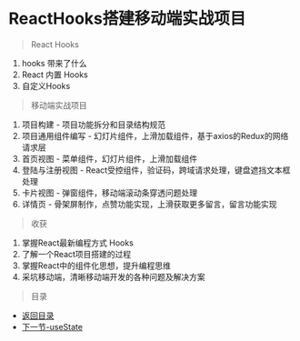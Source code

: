 # ReactHooks搭建移动端实战项目

> React Hooks

1. hooks 带来了什么
2. React 内置 Hooks
3. 自定义Hooks

> 移动端实战项目

1. 项目构建 - 项目功能拆分和目录结构规范
2. 项目通用组件编写 - 幻灯片组件，上滑加载组件，基于axios的Redux的网络请求层
3. 首页视图 - 菜单组件，幻灯片组件，上滑加载组件
4. 登陆与注册视图 - React受控组件，验证码，跨域请求处理，键盘遮挡文本框处理
5. 卡片视图 - 弹窗组件，移动端滚动条穿透问题处理
6. 详情页 - 骨架屏制作，点赞功能实现，上滑获取更多留言，留言功能实现

> 收获

1. 掌握React最新编程方式 Hooks
2. 了解一个React项目搭建的过程
3. 掌握React中的组件化思想，提升编程思维
4. 采坑移动端，清晰移动端开发的各种问题及解决方案

> 目录

* [返回目录](../../README.md)
* [下一节-useState](../day-02/useState.md)